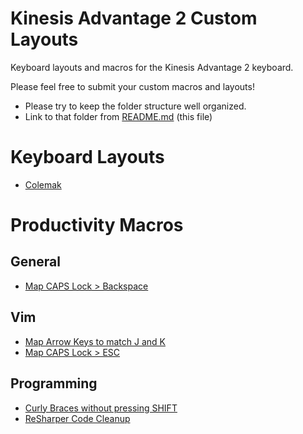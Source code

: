 # Kinesis Advantage 2 Custom Layouts
Keyboard layouts and macros for the Kinesis Advantage 2 keyboard.

Please feel free to submit your custom macros and layouts!
- Please try to keep the folder structure well organized.
- Link to that folder from [README.md](README.md) (this file)

# Keyboard Layouts
- [Colemak](colemak/c_qwerty.txt)

# Productivity Macros
## General
- [Map CAPS Lock > Backspace](productivity/general/caps-backspace.txt)

## Vim
- [Map Arrow Keys to match J and K](productivity/vim/vim.txt)
- [Map CAPS Lock > ESC](productivity/vim/vim.txt)

## Programming
- [Curly Braces without pressing SHIFT](productivity/programming/curly_brace_no_shift.txt)
- [ReSharper Code Cleanup](productivity/programming/resharper.txt)
